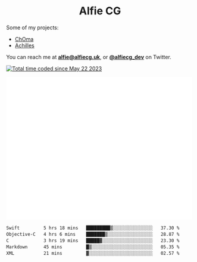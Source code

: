 <h1 align="center">Alfie CG</h1>

Some of my projects:
* [ChOma](https://github.com/opa334/ChOma)
* [Achilles](https://github.com/alfiecg24/Achilles)

You can reach me at **alfie@alfiecg.uk**, or **[@alfiecg_dev](https://twitter.com/alfiecg_dev)** on Twitter.

<a href="https://wakatime.com/@61592169-b9cf-4af8-b6fa-8ac7d4369b01"><img src="https://wakatime.com/badge/user/61592169-b9cf-4af8-b6fa-8ac7d4369b01.svg" alt="Total time coded since May 22 2023" /></a>


<img align="center" src="/github-metrics.svg" alt="Metrics" width="500">

 <!--[![GitHub Streak](https://streak-stats.demolab.com/?user=alfiecg24)](https://git.io/streak-stats)-->

<!--START_SECTION:waka-->

```txt
Swift         5 hrs 18 mins   █████████▒░░░░░░░░░░░░░░░   37.30 %
Objective-C   4 hrs 6 mins    ███████▒░░░░░░░░░░░░░░░░░   28.87 %
C             3 hrs 19 mins   █████▓░░░░░░░░░░░░░░░░░░░   23.30 %
Markdown      45 mins         █▒░░░░░░░░░░░░░░░░░░░░░░░   05.35 %
XML           21 mins         ▓░░░░░░░░░░░░░░░░░░░░░░░░   02.57 %
```

<!--END_SECTION:waka-->
